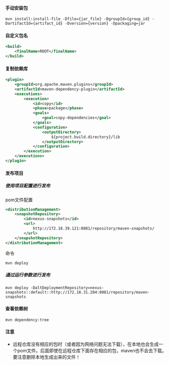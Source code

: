 #### 手动安装包

```shell
mvn install:install-file -Dfile={jar_file} -DgroupId={group_id} -DartifactId={artifact_id} -Dversion={version} -Dpackaging=jar
```

#### 自定义包名

```xml
<build>
    <finalName>ROOT</finalName>
</build>
```

#### 复制依赖库

```xml
<plugin>
    <groupId>org.apache.maven.plugins</groupId>
    <artifactId>maven-dependency-plugin</artifactId>
    <executions>
        <execution>
            <id>copy</id>
            <phase>package</phase>
            <goals>
                <goal>copy-dependencies</goal>
            </goals>
            <configuration>
                <outputDirectory>
                    ${project.build.directory}/lib
                </outputDirectory>
            </configuration>
        </execution>
    </executions>
</plugin>
```

#### 发布项目

##### 使用项目配置进行发布

pom文件配置

```xml
<distributionManagement>
    <snapshotRepository>
        <id>nexus-snapshots</id>
        <url>
            http://172.18.39.121:8081/repository/maven-snapshots/
        </url>
    </snapshotRepository>
</distributionManagement>
```

命令

```shell
mvn deploy
```

##### 通过运行参数进行发布

```shell
mvn deploy -DaltDeploymentRepository=nexus-snapshots::default::http://172.18.31.204:8081/repository/maven-snapshots
```

#### 查看依赖树

```shell
mvn dependency:tree
```

#### 注意

+ 远程仓库没有相应的包时（或者因为网络问题无法下载），在本地也会生成一个pom文件。后面即使在远程仓库下面存在相应的包，maven也不会去下载。要注意删除本地生成出来的文件！







